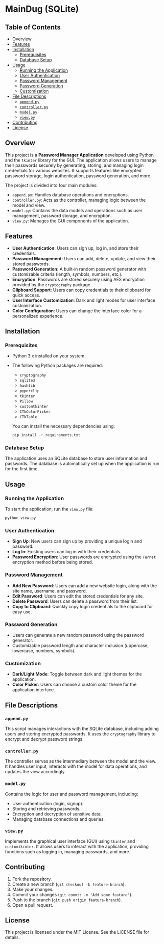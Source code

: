 # MainDug (SQLite)

## Table of Contents
- [Overview](#overview)
- [Features](#features)
- [Installation](#installation)
  - [Prerequisites](#prerequisites)
  - [Database Setup](#database-setup)
- [Usage](#usage)
  - [Running the Application](#running-the-application)
  - [User Authentication](#user-authentication)
  - [Password Management](#password-management)
  - [Password Generation](#password-generation)
  - [Customization](#customization)
- [File Descriptions](#file-descriptions)
  - [`append.py`](#appendpy)
  - [`controller.py`](#controllerpy)
  - [`model.py`](#modelpy)
  - [`view.py`](#viewpy)
- [Contributing](#contributing)
- [License](#license)

## Overview

This project is a **Password Manager Application** developed using Python and the `tkinter` library for the GUI. The application allows users to manage their passwords securely by generating, storing, and managing login credentials for various websites. It supports features like encrypted password storage, login authentication, password generation, and more.

The project is divided into four main modules:
- `append.py`: Handles database operations and encryptions.
- `controller.py`: Acts as the controller, managing logic between the model and view.
- `model.py`: Contains the data models and operations such as user management, password storage, and encryption.
- `view.py`: Manages the GUI components of the application.

## Features

- **User Authentication**: Users can sign up, log in, and store their credentials.
- **Password Management**: Users can add, delete, update, and view their stored passwords.
- **Password Generation**: A built-in random password generator with customizable criteria (length, symbols, numbers, etc.).
- **Encryption**: Passwords are stored securely using AES encryption provided by the `cryptography` package.
- **Clipboard Support**: Users can copy credentials to their clipboard for quick access.
- **User Interface Customization**: Dark and light modes for user interface customization.
- **Color Configuration**: Users can change the interface color for a personalized experience.

## Installation

### Prerequisites

- Python 3.x installed on your system.
- The following Python packages are required:
  - `cryptography`
  - `sqlite3`
  - `hashlib`
  - `pyperclip`
  - `tkinter`
  - `Pillow`
  - `customtkinter`
  - `CTkColorPicker`
  - `CTkTable`
  
  You can install the necessary dependencies using:

  ```bash
  pip install -r requirements.txt

### Database Setup

The application uses an SQLite database to store user information and passwords. The database is automatically set up when the application is run for the first time.

## Usage

### Running the Application

To start the application, run the `view.py` file:

```bash
python view.py
```

### User Authentication

- **Sign Up**: New users can sign up by providing a unique login and password.
- **Log In**: Existing users can log in with their credentials.
- **Password Encryption**: User passwords are encrypted using the `Fernet` encryption method before being stored.

### Password Management

- **Add New Password**: Users can add a new website login, along with the site name, username, and password.
- **Edit Password**: Users can edit the stored credentials for any site.
- **Delete Password**: Users can delete a password from their list.
- **Copy to Clipboard**: Quickly copy login credentials to the clipboard for easy use.

### Password Generation

- Users can generate a new random password using the password generator.
- Customizable password length and character inclusion (uppercase, lowercase, numbers, symbols).

### Customization

- **Dark/Light Mode**: Toggle between dark and light themes for the application.
- **Color Picker**: Users can choose a custom color theme for the application interface.

## File Descriptions

### `append.py`

This script manages interactions with the SQLite database, including adding users and storing encrypted passwords. It uses the `cryptography` library to encrypt and decrypt password strings.

### `controller.py`

The controller serves as the intermediary between the model and the view. It handles user input, interacts with the model for data operations, and updates the view accordingly.

### `model.py`

Contains the logic for user and password management, including:
- User authentication (login, signup).
- Storing and retrieving passwords.
- Encryption and decryption of sensitive data.
- Managing database connections and queries.

### `view.py`

Implements the graphical user interface (GUI) using `tkinter` and `customtkinter`. It allows users to interact with the application, providing functions such as logging in, managing passwords, and more.

## Contributing

1. Fork the repository.
2. Create a new branch (`git checkout -b feature-branch`).
3. Make your changes.
4. Commit your changes (`git commit -m 'Add some feature'`).
5. Push to the branch (`git push origin feature-branch`).
6. Open a pull request.

## License

This project is licensed under the MIT License. See the LICENSE file for details.
